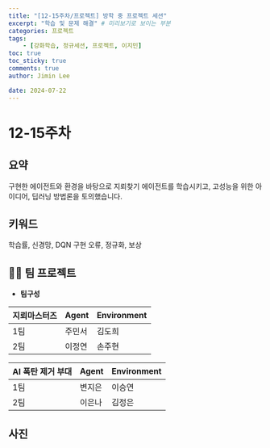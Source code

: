 ```yaml
---
title: "[12-15주차/프로젝트] 방학 중 프로젝트 세션"  
excerpt: "학습 및 문제 해결" # 미리보기로 보이는 부분  
categories: 프로젝트  
tags: 
    - [강화학습, 정규세션, 프로젝트, 이지민]  
toc: true  
toc_sticky: true  
comments: true  
author: Jimin Lee  

date: 2024-07-22
---
```


# 12-15주차 

## 요약 
구현한 에이전트와 환경을 바탕으로 지뢰찾기 에이전트를 학습시키고, 고성능을 위한 아이디어, 딥러닝 방법론을 토의했습니다. 

## 키워드
학습률, 신경망, DQN 구현 오류, 정규화, 보상 

## 👩‍💻 팀 프로젝트 
- **팀구성**   

| 지뢰마스터즈 | Agent | Environment |
| --- |-----|-------------|
| 1팀 | 주민서 | 김도희         |
| 2팀 | 이정연 | 손주현         |

| AI 폭탄 제거 부대 | Agent | Environment |
| --- |-------|-------------|
| 1팀  | 변지은   | 이승연         |
| 2팀 | 이은나   | 김정은         |


## 사진
